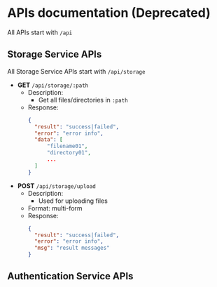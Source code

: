 # APIs documentation (Deprecated)

All APIs start with `/api`

## Storage Service APIs
All Storage Service APIs start with `/api/storage`
* **GET** `/api/storage/:path`
  * Description:
    * Get all files/directories in `:path`
  * Response:
      ```json
      {
        "result": "success|failed",
        "error": "error info",
        "data": [
            "filename01",
            "directory01",
            ...
        ]
      }
      ```
* **POST** `/api/storage/upload`
  * Description:
    * Used for uploading files
  * Format: multi-form
  * Response: 
      ```json
      {
        "result": "success|failed",
        "error": "error info",
        "msg": "result messages"
      }
      ```

## Authentication Service APIs